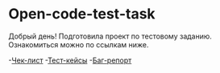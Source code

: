 # Open-code-test-task
Добрый день! Подготовила проект по тестовому заданию. Ознакомиться можно по ссылкам ниже.

-[Чек-лист](Chec-list.md)
-[Тест-кейсы](Test-case.md)
-[Баг-репорт](Bugs.md)






